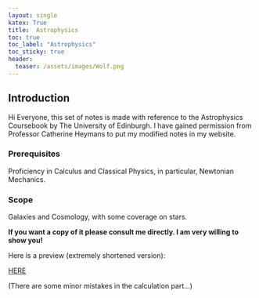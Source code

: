 ```yaml
---
layout: single
katex: True
title:  Astrophysics
toc: true
toc_label: "Astrophysics"
toc_sticky: true
header:
  teaser: /assets/images/Wolf.png
---
```

## Introduction
Hi Everyone, this set of notes is made with reference to the Astrophysics Coursebook by The University of Edinburgh. I have gained permission from Professor Catherine Heymans to put my modified notes in my website. 

### Prerequisites
Proficiency in Calculus and Classical Physics, in particular, Newtonian Mechanics.

### Scope
Galaxies and Cosmology, with some coverage on stars. 

**If you want a copy of it please consult me directly. I am very willing to show you!**


Here is a preview (extremely shortened version):

[HERE]({{site.url}}/assets/Sneak.pdf)

(There are some minor mistakes in the calculation part...)





